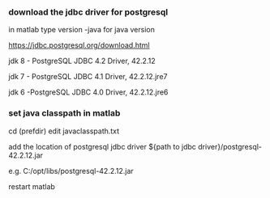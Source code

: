 ### download the jdbc driver for postgresql
in matlab type version -java for java version

https://jdbc.postgresql.org/download.html

jdk 8 - PostgreSQL JDBC 4.2 Driver, 42.2.12

jdk 7 - PostgreSQL JDBC 4.1 Driver, 42.2.12.jre7

jdk 6 -PostgreSQL JDBC 4.0 Driver, 42.2.12.jre6

### set java classpath in matlab
cd (prefdir)
edit javaclasspath.txt

add the location of postgresql jdbc driver
${path to jdbc driver}/postgresql-42.2.12.jar

e.g. C:/opt/libs/postgresql-42.2.12.jar

restart matlab
